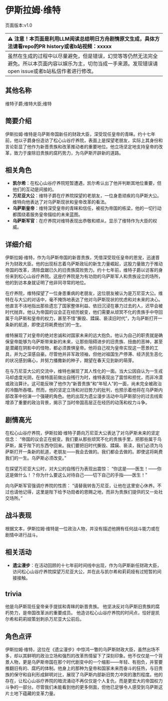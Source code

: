 # 伊斯拉姆·维特
页面版本:v1.0
 

| :warning: 注意！本页面是利用LLM阅读总结明日方舟剧情原文生成，具体方法请看repo的PR history或者b站视频：xxxxx           |
|:----------------------------|
| 虽然在生成的过程中以尽量避免，但是错误，幻觉等等仍然无法完全避免。所以本页面内容以娱乐为主，切勿当成一手来源。发现错误请open issue或者b站私信作者进行修改。|



## 其他名称
维特子爵;维特大臣;维特
## 简要介绍
伊斯拉姆·维特是乌萨斯帝国新任的财政大臣，深受现任皇帝的青睐。约十七年前，他以子爵身份造访了松心山谷疗养院，表面上是探望老朋友，实际上其身份和言论彰显了他作为新晋贵族和改革推动者的重要地位。他立场坚定地支持皇帝的改革，致力于废除旧贵族的腐朽势力，为乌萨斯开辟新的道路。
## 相关角色
-   **凯尔希**：在松心山谷疗养院短暂遭遇，凯尔希认出了他并判断其地位重要，但他们的互动是间接的。
-   **万尼亚大公**：维特子爵在疗养院探望的老朋友，一位身患顽疾的乌萨斯大公。维特向他表达了对乌萨斯现状和皇帝改革的看法。
-   **乌萨斯皇帝**：维特深受皇帝的青睐和信任，被视为帝国的栋梁，他的一切行动都围绕着服务皇帝描绘的未来蓝图。
-   **乌萨斯军官**：在疗养院对维特表现出恭敬和顺从，显示了维特作为大臣的权威。
## 详细介绍
伊斯拉姆·维特，作为乌萨斯帝国的新晋贵族，凭借深受现任皇帝的恩宠，迅速晋升为财政大臣。他的出现标志着乌萨斯政坛的新生力量崛起，这股力量致力于推动帝国的改革，清除盘踞已久的旧贵族腐败势力。约十七年前，维特子爵以访客的身份来到松心山谷疗养院。这座疗养院是为有功勋的乌萨斯军人和贵族设立的场所，他的到访本身就证明了他非同寻常的地位。

在疗养院，维特探望了一位身患重病的老朋友，这位朋友被认为是万尼亚大公。维特在与大公的对话中，毫不掩饰地表达了他对乌萨斯现状的忧虑和对未来的决心。他直言不讳地指出那些遗忘了国家整体利益、依旧沉浸在暴力过去的人，迟早会被时代抛弃。他认为帝国的议会正在经历蜕变，他们需要从顽冥不化的贵族手中夺回属于乌萨斯和皇帝的权力，甚至不惜“撕毁、蹂躏、亵渎旧时代”，为乌萨斯打开一条新的航道，即使这将耗费他们的一生。

维特展现了对皇帝的绝对忠诚和对国家未来的远大抱负。他认为自己的职责就是确保皇帝能够为乌萨斯带来新的未来，让那些阻碍进步的旧贵族、扭曲的恶神，甚至是潜藏在阴影中的怪物，都必须畏惧皇帝。他将自己视为皇帝实现这一愿景的工具，并为之深感自豪。尽管他并非军政领袖，但他对祖国生产停滞、经济民生恶化的状况感到痛心，并努力播撒新的种子，期望在春天见到新的萌芽。

在与万尼亚大公的交流中，维特也展现了其人性化的一面。当大公因自认为一生戎马却虚度光阴，在维特面前做出自残行为时，维特表现出了震惊和担忧，而非冷漠或政治算计。这可能反映了他作为“新晋贵族”和“年轻人”的一面，尚未完全被政治的冷酷所吞噬。然而，他的坚定立场和对旧势力的批判，也预示着他将在乌萨斯内部改革中扮演一个强硬的角色。他的出现为遗尘漫步活动中乌萨斯部分的过去线索增添了重要的政治背景，揭示了当时帝国高层正在经历的动荡和权力斗争。
## 剧情高光
在松心山谷疗养院，伊斯拉姆·维特子爵向万尼亚大公表达了对乌萨斯未来的坚定信念：
“帝国的议会正在蜕变。我们要从那些顽冥不化的贵族手里，把那些属于乌萨斯，属于陛下的东西夺回来。我们要把旧时代撕毁、蹂躏、亵渎，我们必须为乌萨斯打开一条新的航道，老朋友——我会去做的。我们都会去做的。即使这将耗费我们的一生。乌萨斯必须改变。”

在探望万尼亚大公时，对大公的自残行为表现出震惊：
“你这是——医生！——你这是做什么！？你为什么要这么对待自己——切下自己的手指——医生！”

向乌萨斯军官强调疗养院的性质：
“请替我转告万尼亚，让他在这里安心休养。不过也请他记得，这里是陛下给予功勋者的恩赐之地，而非为贵族们提供的又一处社交场所。”
## 战斗表现
根据文本，伊斯拉姆·维特是一位政治人物，并没有描述他拥有任何战斗能力或在剧情中进行战斗。
## 相关活动
-   **遗尘漫步**：在活动回顾的十七年前时间线中出现，作为乌萨斯新任财政大臣，访问松心山谷疗养院探望万尼亚大公，并在此与凯尔希和莉莉娅有过短暂的间接接触。
## trivia
他是乌萨斯现任皇帝亲手提拔和青睐的新晋贵族。
他坚决反对乌萨斯旧贵族的腐朽势力，是帝国改革派的重要成员。
他造访松心山谷疗养院的时间点，恰好是凯尔希和莉莉娅策划刺杀万尼亚大公前后。
## 角色点评
伊斯拉姆·维特，这位在《遗尘漫步》中惊鸿一瞥的乌萨斯财政大臣，虽然出场不多，却以其鲜明的政治立场和强烈的改革热情留下了深刻印象。他不仅仅是一个背景人物，更是乌萨斯帝国在那个时代剧变中的一个缩影——年轻、有抱负，并誓要推翻旧有的、腐朽的体制。他身上的那种为皇帝和国家未来而奋斗的狂热，与旧贵族的保守和自利形成鲜明对比，展现了乌萨斯内部新旧势力冲突的激烈程度。他的存在，让松心山谷疗养院的暗流涌动不再仅仅是个人复仇，而是更宏大的帝国权力斗争的一部分。尽管我们未能看到他的更多侧面，但他已足够令人感受到乌萨斯这片土地下蕴藏的变革力量。